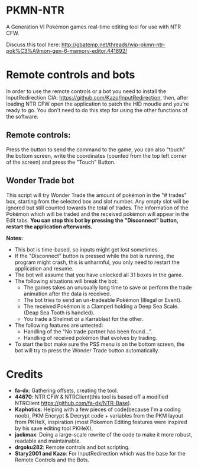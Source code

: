 # PKMN-NTR
A Generation VI Pokémon games real-time editing tool for use with NTR CFW.

Discuss this tool here: http://gbatemp.net/threads/wip-pkmn-ntr-pok%C3%A9mon-gen-6-memory-editor.441892/

# Remote controls and bots
In order to use the remote controls or a bot you need to install the InputRedirection CIA: https://github.com/Kazo/InputRedirection, then, after loading NTR CFW open the application to patch the HID moudle and you're ready to go. You don't need to do this step for using the other functions of the software.

## Remote controls:
Press the button to send the command to the game, you can also "touch" the bottom screen, write the coordinates (counted from the top left corner of the screen) and press the "Touch" Button.

## Wonder Trade bot
This script will try Wonder Trade the amount of pokémon in the "# trades" box, starting from the selected box and slot number. Any empty slot will be ignored but still counted towards the total of trades. The information of the Pokémon which will be traded and the received pokémon will appear in the Edit tabs. **You can stop this bot by pressing the "Disconnect" button, restart the application afterwards.**

**Notes:**
- This bot is time-based, so inputs might get lost sometimes.
- If the "Disconnect" button is pressed while the bot is running, the program might crash, this is unharmful, you only need to restart the application and resume.
- The bot will assume that you have unlocked all 31 boxes in the game.
- The following situations will break the bot:
  - The games takes an unusually long time to save or perform the trade animation after the data is received.
  - The bot tries to send an un-tradeable Pokémon (Illegal or Event).
  - The received Pokémon is a Clamperl holding a Deep Sea Scale. (Deap Sea Tooth is handled).
  - You trade a Shelmet or a Karrablast for the other.
- The following features are untested:
  - Handling of the "No trade partner has been found...".
  - Handling of received pokémon that evolves by trading.
- To start the bot make sure the PSS menu is on the bottom screen, the bot will try to press the Wonder Trade button automatically.

# Credits
- **fa-dx**: Gathering offsets, creating the tool.
- **44670**: NTR CFW & NTRClient(this tool is based off a modified NTRClient https://github.com/fa-dx/NTR-Base).
- **Kaphotics**: Helping with a few pieces of code(because I'm a coding noob), PKM Encrypt & Decrypt code + variables from the PKM layout from PKHeX, inspiration (most Pokemon Editing features were inspired by his save editing tool PKHeX).
- **jackmax**: Doing a large-scale rewrite of the code to make it more robust, readable and maintainable.
- **drgoku282**: Remote controls and bot scripting.
- **Stary2001 and Kazo**: For InputRedirection which was the base for the Remote Controls and the Bots.
